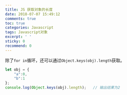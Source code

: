 ```yaml
---
title: JS 获取对象的长度
date: 2018-07-07 15:49:12
comments: true
toc: true
categories: Javascript
tags: Javascript对象
excerpt: ' '
sticky: 0
recommend: 0
---
```

除了`for in`循环，还可以通过`Object.keys(obj).length`获取。

``` javascript
let obj = {
    "a":0,
    "b":1
};
console.log(Object.keys(obj).length);   // 输出结果为2 
```